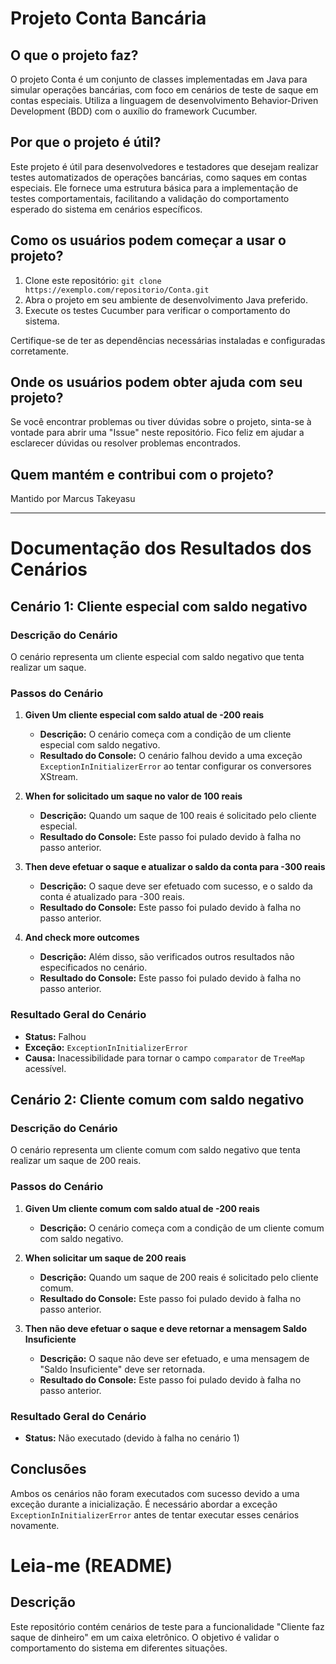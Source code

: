 # Projeto Conta Bancária

## O que o projeto faz?

O projeto Conta é um conjunto de classes implementadas em Java para simular operações bancárias, com foco em cenários de teste de saque em contas especiais. Utiliza a linguagem de desenvolvimento Behavior-Driven Development (BDD) com o auxílio do framework Cucumber.

## Por que o projeto é útil?

Este projeto é útil para desenvolvedores e testadores que desejam realizar testes automatizados de operações bancárias, como saques em contas especiais. Ele fornece uma estrutura básica para a implementação de testes comportamentais, facilitando a validação do comportamento esperado do sistema em cenários específicos.

## Como os usuários podem começar a usar o projeto?

1. Clone este repositório: `git clone https://exemplo.com/repositorio/Conta.git`
2. Abra o projeto em seu ambiente de desenvolvimento Java preferido.
3. Execute os testes Cucumber para verificar o comportamento do sistema.

Certifique-se de ter as dependências necessárias instaladas e configuradas corretamente.

## Onde os usuários podem obter ajuda com seu projeto?

Se você encontrar problemas ou tiver dúvidas sobre o projeto, sinta-se à vontade para abrir uma "Issue" neste repositório. Fico feliz em ajudar a esclarecer dúvidas ou resolver problemas encontrados.

## Quem mantém e contribui com o projeto?

Mantido por Marcus Takeyasu

---

# Documentação dos Resultados dos Cenários

## Cenário 1: Cliente especial com saldo negativo

### Descrição do Cenário
O cenário representa um cliente especial com saldo negativo que tenta realizar um saque.

### Passos do Cenário
1. **Given Um cliente especial com saldo atual de -200 reais**
   - **Descrição:** O cenário começa com a condição de um cliente especial com saldo negativo.
   - **Resultado do Console:** O cenário falhou devido a uma exceção `ExceptionInInitializerError` ao tentar configurar os conversores XStream.

2. **When for solicitado um saque no valor de 100 reais**
   - **Descrição:** Quando um saque de 100 reais é solicitado pelo cliente especial.
   - **Resultado do Console:** Este passo foi pulado devido à falha no passo anterior.

3. **Then deve efetuar o saque e atualizar o saldo da conta para -300 reais**
   - **Descrição:** O saque deve ser efetuado com sucesso, e o saldo da conta é atualizado para -300 reais.
   - **Resultado do Console:** Este passo foi pulado devido à falha no passo anterior.

4. **And check more outcomes**
   - **Descrição:** Além disso, são verificados outros resultados não especificados no cenário.
   - **Resultado do Console:** Este passo foi pulado devido à falha no passo anterior.

### Resultado Geral do Cenário
- **Status:** Falhou
- **Exceção:** `ExceptionInInitializerError`
- **Causa:** Inacessibilidade para tornar o campo `comparator` de `TreeMap` acessível.

## Cenário 2: Cliente comum com saldo negativo

### Descrição do Cenário
O cenário representa um cliente comum com saldo negativo que tenta realizar um saque de 200 reais.

### Passos do Cenário
1. **Given Um cliente comum com saldo atual de -200 reais**
   - **Descrição:** O cenário começa com a condição de um cliente comum com saldo negativo.

2. **When solicitar um saque de 200 reais**
   - **Descrição:** Quando um saque de 200 reais é solicitado pelo cliente comum.
   - **Resultado do Console:** Este passo foi pulado devido à falha no passo anterior.

3. **Then não deve efetuar o saque e deve retornar a mensagem Saldo Insuficiente**
   - **Descrição:** O saque não deve ser efetuado, e uma mensagem de "Saldo Insuficiente" deve ser retornada.
   - **Resultado do Console:** Este passo foi pulado devido à falha no passo anterior.

### Resultado Geral do Cenário
- **Status:** Não executado (devido à falha no cenário 1)

## Conclusões
Ambos os cenários não foram executados com sucesso devido a uma exceção durante a inicialização. É necessário abordar a exceção `ExceptionInInitializerError` antes de tentar executar esses cenários novamente.

# Leia-me (README)

## Descrição
Este repositório contém cenários de teste para a funcionalidade "Cliente faz saque de dinheiro" em um caixa eletrônico. O objetivo é validar o comportamento do sistema em diferentes situações.





